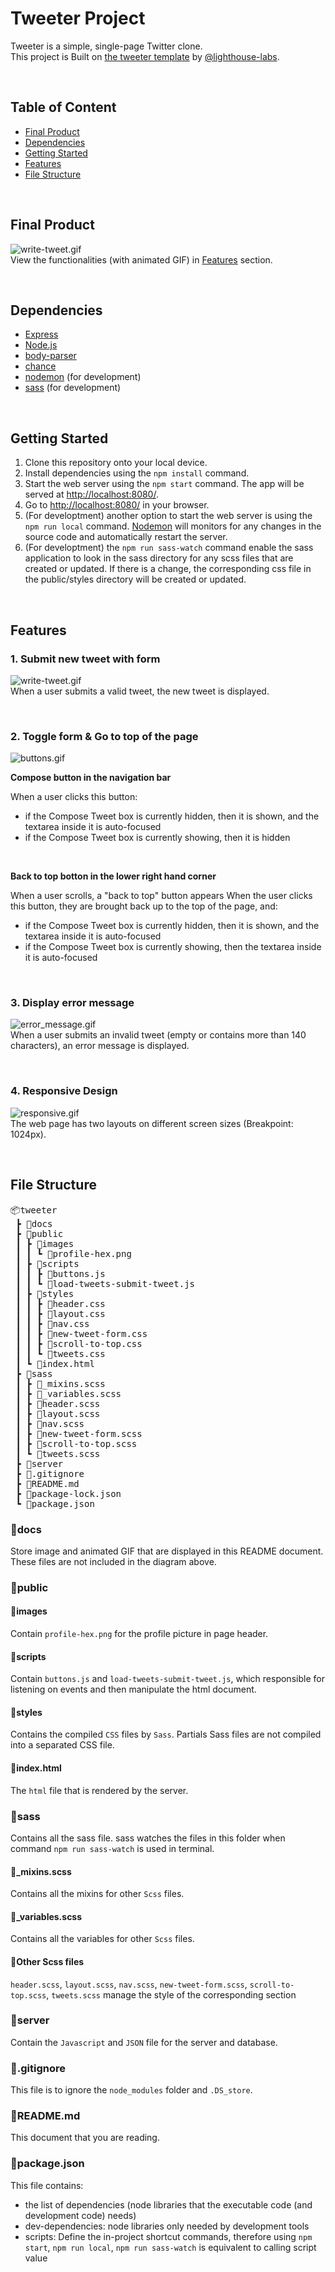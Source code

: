# Tweeter Project

Tweeter is a simple, single-page Twitter clone.  
This project is Built on [the tweeter template](https://github.com/lighthouse-labs/tweeter) by [@lighthouse-labs](https://github.com/lighthouse-labs).

&nbsp;

## Table of Content

- [Final Product](#final-product)
- [Dependencies](#dependencies)
- [Getting Started](#getting-started)
- [Features](#features)
- [File Structure](#file-structure)

&nbsp;

## Final Product

![write-tweet.gif](./docs/write-tweet.gif)  
View the functionalities (with animated GIF) in [Features](#features) section.

&nbsp;

## Dependencies

- [Express](https://expressjs.com/)
- [Node.js](https://nodejs.org/en/)
- [body-parser](https://github.com/expressjs/body-parser)
- [chance](https://chancejs.com/)
- [nodemon](https://github.com/remy/nodemon) (for development)
- [sass](https://sass-lang.com/) (for development)

&nbsp;

## Getting Started

1. Clone this repository onto your local device.
2. Install dependencies using the `npm install` command.
3. Start the web server using the `npm start` command. The app will be served at <http://localhost:8080/>.
4. Go to <http://localhost:8080/> in your browser.
5. (For developtment) another option to start the web server is using the `npm run local` command. [Nodemon](https://github.com/remy/nodemon) will monitors for any changes in the source code and automatically restart the server.
6. (For developtment) the `npm run sass-watch` command enable the sass application to look in the sass directory for any scss files that are created or updated. If there is a change, the corresponding css file in the public/styles directory will be created or updated.

&nbsp;

## Features

### 1. Submit new tweet with form

![write-tweet.gif](./docs/write-tweet.gif)  
When a user submits a valid tweet, the new tweet is displayed.

&nbsp;

### 2. Toggle form & Go to top of the page

![buttons.gif](./docs/buttons.gif)

**Compose button in the navigation bar**

When a user clicks this button:

- if the Compose Tweet box is currently hidden, then it is shown, and the textarea inside it is auto-focused
- if the Compose Tweet box is currently showing, then it is hidden

&nbsp;

**Back to top botton in the lower right hand corner**

When a user scrolls, a "back to top" button appears
When the user clicks this button, they are brought back up to the top of the page, and:

- if the Compose Tweet box is currently hidden, then it is shown, and the textarea inside it is auto-focused
- if the Compose Tweet box is currently showing, then the textarea inside it is auto-focused

&nbsp;

### 3. Display error message

![error_message.gif](./docs/error_message.gif)  
When a user submits an invalid tweet (empty or contains more than 140 characters), an error message is displayed.

&nbsp;

### 4. Responsive Design

![responsive.gif](./docs/responsive.gif)  
The web page has two layouts on different screen sizes (Breakpoint: 1024px).

&nbsp;

## File Structure

<pre>
📦tweeter
 ┣ 📂docs
 ┣ 📂public
 ┃ ┣ 📂images
 ┃ ┃ ┗ 📜profile-hex.png
 ┃ ┣ 📂scripts
 ┃ ┃ ┣ 📜buttons.js
 ┃ ┃ ┗ 📜load-tweets-submit-tweet.js
 ┃ ┣ 📂styles
 ┃ ┃ ┣ 📜header.css
 ┃ ┃ ┣ 📜layout.css
 ┃ ┃ ┣ 📜nav.css
 ┃ ┃ ┣ 📜new-tweet-form.css
 ┃ ┃ ┣ 📜scroll-to-top.css
 ┃ ┃ ┗ 📜tweets.css
 ┃ ┗ 📜index.html
 ┣ 📂sass
 ┃ ┣ 📜_mixins.scss
 ┃ ┣ 📜_variables.scss
 ┃ ┣ 📜header.scss
 ┃ ┣ 📜layout.scss
 ┃ ┣ 📜nav.scss
 ┃ ┣ 📜new-tweet-form.scss
 ┃ ┣ 📜scroll-to-top.scss
 ┃ ┗ 📜tweets.scss
 ┣ 📂server
 ┣ 📜.gitignore
 ┣ 📜README.md
 ┣ 📜package-lock.json
 ┗ 📜package.json
</pre>

### 📂docs

Store image and animated GIF that are displayed in this README document. These files are not included in the diagram above.

### 📂public

#### 📂images

Contain `profile-hex.png` for the profile picture in page header.

#### 📂scripts

Contain `buttons.js` and `load-tweets-submit-tweet.js`, which responsible for listening on events and then manipulate the html document.

#### 📂styles

Contains the compiled `CSS` files by `Sass`. Partials Sass files are not compiled into a separated CSS file.

#### 📜index.html

The `html` file that is rendered by the server.

### 📂sass

Contains all the sass file. sass watches the files in this folder when command `npm run sass-watch` is used in terminal.

#### 📜_mixins.scss

Contains all the mixins for other `Scss` files.

#### 📜_variables.scss

Contains all the variables for other `Scss` files.

#### 📜Other Scss files

`header.scss`, `layout.scss`, `nav.scss`, `new-tweet-form.scss`, `scroll-to-top.scss`, `tweets.scss` manage the style of the corresponding section

### 📂server

Contain the `Javascript` and `JSON` file for the server and database.
&nbsp;

### 📜.gitignore

This file is to ignore the `node_modules` folder and `.DS_store`.

### 📜README.md

This document that you are reading.

### 📜package.json

This file contains:

- the list of dependencies (node libraries that the executable code (and development code) needs)
- dev-dependencies: node libraries only needed by development tools</li>
- scripts: Define the in-project shortcut commands, therefore using `npm start`, `npm run local`, `npm run sass-watch` is equivalent to calling script value
